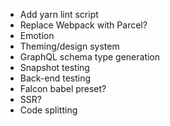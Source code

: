* Add yarn lint script
* Replace Webpack with Parcel?
* Emotion
* Theming/design system
* GraphQL schema type generation
* Snapshot testing
* Back-end testing
* Falcon babel preset?
* SSR?
* Code splitting
